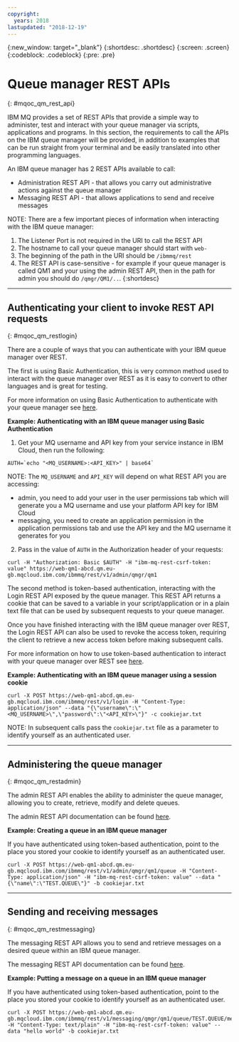 ```yaml
---
copyright:
  years: 2018
lastupdated: "2018-12-19"
---
```


{:new_window: target="_blank"}
{:shortdesc: .shortdesc}
{:screen: .screen}
{:codeblock: .codeblock}
{:pre: .pre}

# Queue manager REST APIs
{: #mqoc_qm_rest_api}


IBM MQ provides a set of REST APIs that provide a simple way to administer, test and interact with your queue manager via scripts, applications and programs. In this section, the requirements to call the APIs on the IBM queue manager will be provided, in addition to examples that can be run straight from your terminal and be easily translated into other programming languages.

An IBM queue manager has 2 REST APIs available to call:
 * Administration REST API - that allows you carry out administrative actions against the queue manager
 * Messaging REST API - that allows applications to send and receive messages

NOTE: There are a few important pieces of information when interacting with the IBM queue manager:
 1. The Listener Port is not required in the URI to call the REST API
 2. The hostname to call your queue manager should start with `web-`
 3. The beginning of the path in the URI should be `/ibmmq/rest`
 4. The REST API is case-sensitive - for example if your queue manager is called QM1 and your using the admin REST API, then in the path for admin you should do `/qmgr/QM1/..`.
{:shortdesc}

---
## Authenticating your client to invoke REST API requests
{: #mqoc_qm_restlogin}

There are a couple of ways that you can authenticate with your IBM queue manager over REST.

The first is using Basic Authentication, this is very common method used to interact with the queue manager over REST as it is easy to convert to other languages and is great for testing.

For more information on using Basic Authentication to authenticate with your queue manager see [here](https://www.ibm.com/support/knowledgecenter/SSFKSJ_9.1.0/com.ibm.mq.sec.doc/q128710_.htm).

__Example: Authenticating with an IBM queue manager using Basic Authentication__

1. Get your MQ username and API key from your service instance in IBM Cloud, then run the following:  
```
AUTH=`echo "<MQ_USERNAME>:<API_KEY>" | base64`
```
NOTE: The `MQ_USERNAME` and `API_KEY` will depend on what REST API you are accessing:
 * admin, you need to add your user in the user permissions tab which will generate you a MQ username and use your platform API key for IBM Cloud
 * messaging, you need to create an application permission in the application permissions tab and use the API key and the MQ username it generates for you
2. Pass in the value of `AUTH` in the Authorization header of your requests:
```
curl -H "Authorization: Basic $AUTH" -H "ibm-mq-rest-csrf-token: value" https://web-qm1-abcd.qm.eu-gb.mqcloud.ibm.com/ibmmq/rest/v1/admin/qmgr/qm1
```

The second method is token-based authentication, interacting with the Login REST API exposed by the queue manager. This REST API returns a cookie that can be saved to a variable in your script/application or in a plain text file that can be used by subsequent requests to your queue manager.

Once you have finished interacting with the IBM queue manager over REST, the Login REST API can also be used to revoke the access token, requiring the client to retrieve a new access token before making subsequent calls.

For more information on how to use token-based authentication to interact with your queue manager over REST see [here](https://www.ibm.com/support/knowledgecenter/en/SSFKSJ_9.1.0/com.ibm.mq.sec.doc/q128720_.htm).

__Example: Authenticating with an IBM queue manager using a session cookie__
```
curl -X POST https://web-qm1-abcd.qm.eu-gb.mqcloud.ibm.com/ibmmq/rest/v1/login -H "Content-Type: application/json" --data "{\"username\":\"<MQ_USERNAME>\",\"password\":\"<API_KEY>\"}" -c cookiejar.txt
```
NOTE: In subsequent calls pass the `cookiejar.txt` file as a parameter to identify yourself as an authenticated user.

---
## Administering the queue manager
{: #mqoc_qm_restadmin}

The admin REST API enables the ability to administer the queue manager, allowing you to create, retrieve, modify and delete queues.

The admin REST API documentation can be found [here](https://www.ibm.com/support/knowledgecenter/SSFKSJ_9.1.0/com.ibm.mq.dev.doc/q130960_.htm).

__Example: Creating a queue in an IBM queue manager__

If you have authenticated using token-based authentication, point to the place you stored your cookie to identify yourself as an authenticated user.
```
curl -X POST https://web-qm1-abcd.qm.eu-gb.mqcloud.ibm.com/ibmmq/rest/v1/admin/qmgr/qm1/queue -H "Content-Type: application/json" -H "ibm-mq-rest-csrf-token: value" --data "{\"name\":\"TEST.QUEUE\"}" -b cookiejar.txt 
```

---
## Sending and receiving messages
{: #mqoc_qm_restmessaging}

The messaging REST API allows you to send and retrieve messages on a desired queue within an IBM queue manager.

The messaging REST API documentation can be found [here](https://www.ibm.com/support/knowledgecenter/SSFKSJ_9.1.0/com.ibm.mq.dev.doc/q130960_.htm).

__Example: Putting a message on a queue in an IBM queue manager__

If you have authenticated using token-based authentication, point to the place you stored your cookie to identify yourself as an authenticated user.
```
curl -X POST https://web-qm1-abcd.qm.eu-gb.mqcloud.ibm.com/ibmmq/rest/v1/messaging/qmgr/qm1/queue/TEST.QUEUE/message -H "Content-Type: text/plain" -H "ibm-mq-rest-csrf-token: value" --data "hello world" -b cookiejar.txt 
```